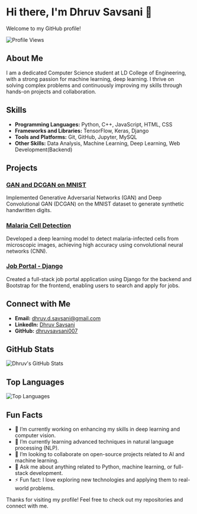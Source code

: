 # Hi there, I'm Dhruv Savsani 👋

Welcome to my GitHub profile!

![Profile Views](https://komarev.com/ghpvc/?username=dhruvsavsani007&color=red)

## About Me

I am a dedicated Computer Science student at LD College of Engineering, with a strong passion for machine learning, deep learning. I thrive on solving complex problems and continuously improving my skills through hands-on projects and collaboration.

## Skills

- **Programming Languages:** Python, C++, JavaScript, HTML, CSS
- **Frameworks and Libraries:** TensorFlow, Keras, Django
- **Tools and Platforms:** Git, GitHub, Jupyter, MySQL
- **Other Skills:** Data Analysis, Machine Learning, Deep Learning, Web Development(Backend)

## Projects

### [GAN and DCGAN on MNIST](https://github.com/dhruvsavsani007/GAN-and-DCGAN-MNIST-)
Implemented Generative Adversarial Networks (GAN) and Deep Convolutional GAN (DCGAN) on the MNIST dataset to generate synthetic handwritten digits.

### [Malaria Cell Detection](https://github.com/dhruvsavsani007/Malaria-cell-detection)
Developed a deep learning model to detect malaria-infected cells from microscopic images, achieving high accuracy using convolutional neural networks (CNN).

### [Job Portal - Django](https://github.com/dhruvsavsani007/Job-Portal---Django)
Created a full-stack job portal application using Django for the backend and Bootstrap for the frontend, enabling users to search and apply for jobs.

## Connect with Me

- **Email:** [dhruv.d.savsani@gmail.com](mailto:dhruv.d.savsani@gmail.com)
- **LinkedIn:** [Dhruv Savsani](https://www.linkedin.com/in/dhruv-savsani-666492263)
- **GitHub:** [dhruvsavsani007](https://github.com/dhruvsavsani007)

## GitHub Stats

![Dhruv's GitHub Stats](https://github-readme-stats.vercel.app/api?username=dhruvsavsani007&show_icons=true&theme=radical)

## Top Languages

![Top Languages](https://github-readme-stats.vercel.app/api/top-langs/?username=dhruvsavsani007&layout=compact&theme=radical)

## Fun Facts

- 🔭 I’m currently working on enhancing my skills in deep learning and computer vision.
- 🌱 I’m currently learning advanced techniques in natural language processing (NLP).
- 👯 I’m looking to collaborate on open-source projects related to AI and machine learning.
- 💬 Ask me about anything related to Python, machine learning, or full-stack development.
- ⚡ Fun fact: I love exploring new technologies and applying them to real-world problems.

Thanks for visiting my profile! Feel free to check out my repositories and connect with me.
